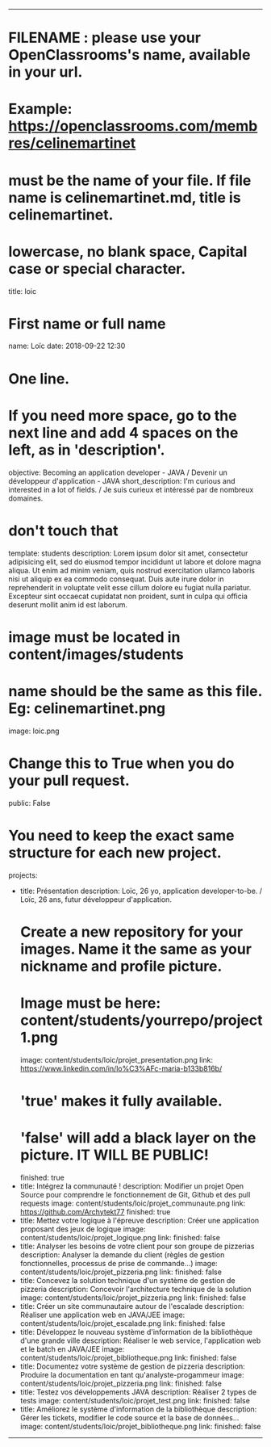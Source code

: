---

# FILENAME : please use your OpenClassrooms's name, available in your url.
# Example: https://openclassrooms.com/membres/celinemartinet
# must be the name of your file. If file name is celinemartinet.md, title is celinemartinet.
# lowercase, no blank space, Capital case or special character.
title: loic

# First name or full name
name: Loïc
date: 2018-09-22 12:30

# One line.
# If you need more space, go to the next line and add 4 spaces on the left, as in 'description'.
objective: Becoming an application developer - JAVA / Devenir un développeur d'application - JAVA
short_description: I'm curious and interested in a lot of fields. / Je suis curieux et intéressé par de nombreux domaines.

# don't touch that
template: students
description:
    Lorem ipsum dolor sit amet, consectetur adipisicing elit, sed do eiusmod
    tempor incididunt ut labore et dolore magna aliqua. Ut enim ad minim veniam,
    quis nostrud exercitation ullamco laboris nisi ut aliquip ex ea commodo
    consequat. Duis aute irure dolor in reprehenderit in voluptate velit esse
    cillum dolore eu fugiat nulla pariatur. Excepteur sint occaecat cupidatat non
    proident, sunt in culpa qui officia deserunt mollit anim id est laborum.

# image must be located in content/images/students
# name should be the same as this file. Eg: celinemartinet.png
image: loic.png

# Change this to True when you do your pull request.
public: False

# You need to keep the exact same structure for each new project.
projects:
  - title: Présentation
    description: Loïc, 26 yo, application developer-to-be. / Loïc, 26 ans, futur développeur d'application.
    # Create a new repository for your images. Name it the same as your nickname and profile picture.
    # Image must be here: content/students/yourrepo/project1.png
    image: content/students/loic/projet_presentation.png
    link: https://www.linkedin.com/in/lo%C3%AFc-maria-b133b816b/
    # 'true' makes it fully available.
    # 'false' will add a black layer on the picture. IT WILL BE PUBLIC!
    finished: true
  - title: Intégrez la communauté !
    description: Modifier un projet Open Source pour comprendre le fonctionnement de Git, Github et des pull requests 
    image: content/students/loic/projet_communaute.png
    link: https://github.com/Archytekt77
    finished: true
  - title: Mettez votre logique à l'épreuve
    description: Créer une application proposant des jeux de logique
    image: content/students/loic/projet_logique.png
    link:
    finished: false
  - title: Analyser les besoins de votre client pour son groupe de pizzerias
    description: Analyser la demande du client (règles de gestion fonctionnelles, processus de prise de commande...)
    image: content/students/loic/projet_pizzeria.png
    link:
    finished: false
  - title: Concevez la solution technique d'un système de gestion de pizzeria
    description: Concevoir l'architecture technique de la solution
    image: content/students/loic/projet_pizzeria.png
    link:
    finished: false
  -	title: Créer un site communautaire autour de l'escalade
    description: Réaliser une application web en JAVA/JEE
	image: content/students/loic/projet_escalade.png
	link:
	finished: false
  -	title: Développez le nouveau système d'information de la bibliothèque d'une grande ville
	description: Réaliser le web service, l'application web et le batch en JAVA/JEE
	image: content/students/loic/projet_bibliotheque.png
	link:
	finished: false
  -	title: Documentez votre système de gestion de pizzeria
	description: Produire la documentation en tant qu'analyste-progammeur
	image: content/students/loic/projet_pizzeria.png
	link:
	finished: false
  -	title: Testez vos développements JAVA
	description: Réaliser 2 types de tests
	image: content/students/loic/projet_test.png
	link:
	finished: false
  -	title: Améliorez le système d'information de la bibliothèque
	description: Gérer les tickets, modifier le code source et la base de données...
	image: content/students/loic/projet_bibliotheque.png
	link:
	finished: false
	
---